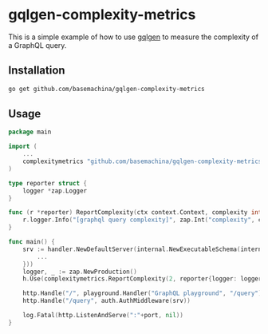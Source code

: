 # gqlgen-complexity-metrics

This is a simple example of how to use [gqlgen](https://gqlgen.com/) to measure the complexity of a GraphQL query.

## Installation

```bash
go get github.com/basemachina/gqlgen-complexity-metrics
```

## Usage

```go
package main

import (
	...
	complexitymetrics "github.com/basemachina/gqlgen-complexity-metrics"
)

type reporter struct {
    logger *zap.Logger
}

func (r *reporter) ReportComplexity(ctx context.Context, complexity int) {
    r.logger.Info("[graphql query complexity]", zap.Int("complexity", complexity))
}

func main() {
    srv := handler.NewDefaultServer(internal.NewExecutableSchema(internal.Config{
		...
	}))
    logger, _ := zap.NewProduction()
	h.Use(complexitymetrics.ReportComplexity(2, reporter{logger: logger}))

	http.Handle("/", playground.Handler("GraphQL playground", "/query"))
	http.Handle("/query", auth.AuthMiddleware(srv))

	log.Fatal(http.ListenAndServe(":"+port, nil))
}
```